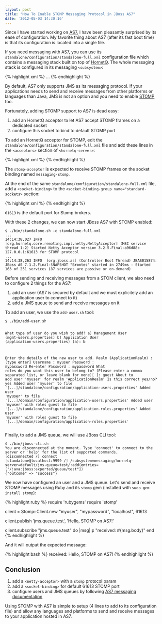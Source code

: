 ```yaml
---
layout: post
title: "How To Enable STOMP Messaging Protocol in JBoss AS7"
date: '2012-05-03 14:30:16'
---
```


Since I have started working on [AS7][as7], I have been pleasantly surprised by its ease of configuration. My favorite thing about AS7 (after its fast boot time) is that its configuration is located into a single file.

If you need messaging with AS7, you can use its `standalone/configuration/standalone-full.xml` configuration file which contains a messaging stack built on top of [HornetQ][hornetq].
The whole messaging stack is configured in its messaging `<subsystem>`:

{% highlight xml %}
<subsystem xmlns="urn:jboss:domain:messaging:1.2">
    <hornetq-server>
        ...
    <hornetq-server>
</subsystem>
{% endhighlight %}

By default, AS7 only supports JMS as its messaging protocol.
If your applications needs to send and receive messages from other platforms or languages than Java, JMS is not an option and you need to enable [STOMP][stomp] too.

Fortunately, adding STOMP support to AS7 is dead easy:

1. add an HornetQ acceptor to let AS7 accept STOMP frames on a dedicated socket
2. configure this socket to bind to default STOMP port

To add an HornetQ acceptor for STOMP, edit the `standalone/configuration/standalone-full.xml` file and add these lines in the `<acceptors>` section of `<hornetq-server>`:

{% highlight xml %}
<netty-acceptor name="stomp-acceptor" socket-binding="messaging-stomp">
    <param key="protocol" value="stomp"/>
</netty-acceptor>
{% endhighlight %}

The `stomp-acceptor` is expected to receive STOMP frames on the socket binding named `messaging-stomp`.

At the end of the same `standalone/configuration/standalone-full.xml` file, add a `<socket-binding>` to the `<socket-binding-group name="standard-sockets>` section:

{% highlight xml %}
<socket-binding name="messaging-stomp" port="61613"/>
{% endhighlight %}

`61613` is the default port for Stomp brokers.

With these 2 changes, we can now start JBoss AS7 with STOMP enabled:

<div class="highlight">
<pre>
<code class="bash">$ <kbd>./bin/standalone.sh -c standalone-full.xml</kbd>
...
14:14:38,027 INFO  [org.hornetq.core.remoting.impl.netty.NettyAcceptor] (MSC service thread 1-2) Started Netty Acceptor version 3.2.5.Final-a96d88c 127.0.0.1:61613 for STOMP protocol
...
14:14:38,263 INFO  [org.jboss.as] (Controller Boot Thread) JBAS015874: JBoss AS 7.1.2.Final-SNAPSHOT "Brontes" started in 2749ms - Started 163 of 251 services (87 services are passive or on-demand)</code>
</pre>
</div>

Before sending and receiving messages from a STOM client, we also need to configure 2 things for the AS7:

1. add an user (AS7 is secured by default and we must explicitely add an application user to connect to it)
2. add a JMS queue to send and receive messages on it

To add an user, we use the `add-user.sh` tool:

<div class="highlight">
<pre>
<code class="bash">$ <kbd>./bin/add-user.sh</kbd>

What type of user do you wish to add?
 a) Management User (mgmt-users.properties)
 b) Application User (application-users.properties)
(a): <kbd>b</kbd>

Enter the details of the new user to add.
Realm (ApplicationRealm) : <kbd>[type enter]</kbd>
Username : <kbd>myuser</kbd>
Password : <kbd>mypassword</kbd>
Re-enter Password : <kbd>mypassword</kbd>
What roles do you want this user to belong to? (Please enter a comma separated list, or leave blank for none)[  ]: <kbd>guest</kbd>
About to add user 'myuser' for realm 'ApplicationRealm'
Is this correct yes/no? <kbd>yes</kbd>
Added user 'myuser' to file '[...]/standalone/configuration/application-users.properties'
Added user 'myuser' to file '[...]/domain/configuration/application-users.properties'
Added user 'myuser' with roles guest to file '[...]/standalone/configuration/application-roles.properties'
Added user 'myuser' with roles guest to file '[...]/domain/configuration/application-roles.properties'</code>
</pre>
</div>

Finally, to add a JMS queue, we will use JBoss CLI tool:

<div class="highlight">
<pre>
<code class="bash">$ <kbd>./bin/jboss-cli.sh</kbd>
You are disconnected at the moment. Type 'connect' to connect to the server or 'help' for the list of supported commands.
[disconnected /] <kbd>connect</kbd>
[standalone@localhost:9999 /] <kbd>/subsystem=messaging/hornetq-server=default/jms-queue=test/:add(entries=["/java:jboss:exported/queue/test"])</kbd>
{"outcome" => "success"}</code>
</pre>
</div>

We now have configured an user and a JMS queue. Let's send and receive STOMP messages using Ruby and its `stomp` gem (installed with `sudo gem install stomp`):


{% highlight ruby %}
require 'rubygems'
require 'stomp'

client = Stomp::Client.new "myuser", "mypassword", "localhost", 61613

client.publish 'jms.queue.test', 'Hello, STOMP on AS7!'

client.subscribe "jms.queue.test" do |msg|
  p "received: #{msg.body}"
end
{% endhighlight %}

And it will output the expected message:

{% highlight bash %}
received: Hello, STOMP on AS7!
{% endhighlight %}

## Conclusion

1. add a `<netty-acceptor>` with a `stomp` protocol param
2. add a `<socket-binding>` for default 61613 STOMP port
3. configure users and JMS queues by following [AS7 messaging documentation][doc]

Using STOMP with AS7 is simple to setup (4 lines to add to its configuration file) and allow any languages and platforms to send and receive messages to your application hosted in AS7.

[hornetq]: http://jboss.org/hornetq/
[stomp]: http://stomp.github.com/index.html
[as7]: http://jboss.org/jbossas
[doc]: https://docs.jboss.org/author/display/AS71/Messaging+configuration

